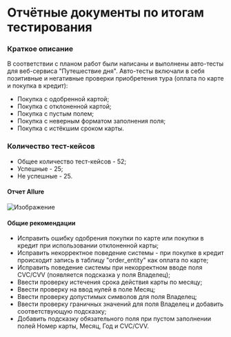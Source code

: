 # Отчётные документы по итогам тестирования

### Краткое описание

В соответствии с планом работ были написаны и выполнены авто-тесты для веб-сервиса "Путешествие дня". 
Авто-тесты включали в себя позитивные и негативные проверки приобретения тура (оплата по карте и покупка в кредит):

* Покупка с одобренной картой;
* Покупка с отклоненной картой;
* Покупка с пустым полем;
* Покупка с неверным форматом заполнения поля;
* Покупка с истёкшим сроком карты.

### Количество тест-кейсов

* Общее количество тест-кейсов - 52;
* Успешные - 25;
* Не успешные - 25.

#### Отчет Allure

![Изображение](https://skrinshoter.ru/s/261123/IeG5F14v.jpg?download=1&name=Скриншот-26-11-2023%2019:11:33.jpg)

#### Общие рекомендации

* Исправить ошибку одобрения покупки по карте или покупки в кредит при использовании отклоненной карты;
* Исправить некорректное поведение системы - при покупке в кредит происходит запись в таблицу "order_entity" как оплата по карте;
* Исправить поведение системы при некорректном вводе поля CVC/CVV (появляется подсказка у поля Владелец);
* Ввести проверку истечения срока действия карты по месяцу;
* Ввести проверку на ввод нулей в поле Месяц;
* Ввести проверку допустимых символов для поля Владелец;
* Ввести проверку граничных значений для поля Владелец и добавить соответствующую подсказку;
* Добавить подсказку обязательного поля при пустом заполнении полей Номер карты, Месяц, Год и CVC/CVV.
